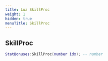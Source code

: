```yaml
---
title: Lua SkillProc
weight: 1
hidden: true
menuTitle: SkillProc
---
```

## SkillProc
```lua
StatBonuses:SkillProc(number idx); -- number
```